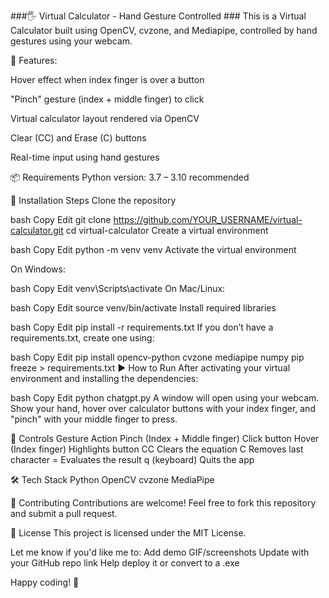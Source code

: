 ###🖐️ Virtual Calculator - Hand Gesture Controlled ###
This is a Virtual Calculator built using OpenCV, cvzone, and Mediapipe, controlled by hand gestures using your webcam.

📌 Features:

Hover effect when index finger is over a button

"Pinch" gesture (index + middle finger) to click

Virtual calculator layout rendered via OpenCV

Clear (CC) and Erase (C) buttons

Real-time input using hand gestures

📦 Requirements
Python version: 3.7 – 3.10 recommended

🔧 Installation Steps
Clone the repository

bash
Copy
Edit
git clone https://github.com/YOUR_USERNAME/virtual-calculator.git
cd virtual-calculator
Create a virtual environment

bash
Copy
Edit
python -m venv venv
Activate the virtual environment

On Windows:

bash
Copy
Edit
venv\Scripts\activate
On Mac/Linux:

bash
Copy
Edit
source venv/bin/activate
Install required libraries

bash
Copy
Edit
pip install -r requirements.txt
If you don’t have a requirements.txt, create one using:

bash
Copy
Edit
pip install opencv-python cvzone mediapipe numpy
pip freeze > requirements.txt
▶️ How to Run
After activating your virtual environment and installing the dependencies:

bash
Copy
Edit
python chatgpt.py
A window will open using your webcam. Show your hand, hover over calculator buttons with your index finger, and "pinch" with your middle finger to press.

📸 Controls
Gesture	Action
Pinch (Index + Middle finger)	Click button
Hover (Index finger)	Highlights button
CC	Clears the equation
C  	Removes last character
=	  Evaluates the result
q   (keyboard)	Quits the app

🛠 Tech Stack
  Python
  OpenCV
  cvzone
  MediaPipe

🤝 Contributing
Contributions are welcome! Feel free to fork this repository and submit a pull request.

📜 License
This project is licensed under the MIT License.

Let me know if you'd like me to:
Add demo GIF/screenshots
Update with your GitHub repo link
Help deploy it or convert to a .exe

Happy coding! 🚀

